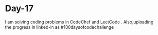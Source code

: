 # Day-17
I am solving coding problems in CodeChef and LeetCode . Also,uploading the progress in linked-in as #100daysofcodechallenge
